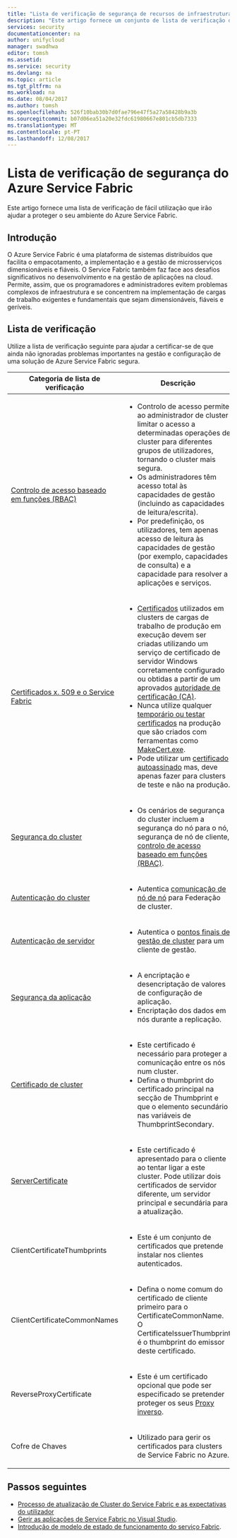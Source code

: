 ```yaml
---
title: "Lista de verificação de segurança de recursos de infraestrutura de serviço do Azure | Microsoft Docs"
description: "Este artigo fornece um conjunto de lista de verificação de segurança de segurança de recursos de infraestrutura do Azure."
services: security
documentationcenter: na
author: unifycloud
manager: swadhwa
editor: tomsh
ms.assetid: 
ms.service: security
ms.devlang: na
ms.topic: article
ms.tgt_pltfrm: na
ms.workload: na
ms.date: 08/04/2017
ms.author: tomsh
ms.openlocfilehash: 526f10bab30b7d0fae796e47f5a27a58428b9a3b
ms.sourcegitcommit: b07d06ea51a20e32fdc61980667e801cb5db7333
ms.translationtype: MT
ms.contentlocale: pt-PT
ms.lasthandoff: 12/08/2017
---
```

# <a name="azure-service-fabric-security-checklist"></a>Lista de verificação de segurança do Azure Service Fabric
Este artigo fornece uma lista de verificação de fácil utilização que irão ajudar a proteger o seu ambiente do Azure Service Fabric.

## <a name="introduction"></a>Introdução
O Azure Service Fabric é uma plataforma de sistemas distribuídos que facilita o empacotamento, a implementação e a gestão de microsserviços dimensionáveis e fiáveis. O Service Fabric também faz face aos desafios significativos no desenvolvimento e na gestão de aplicações na cloud. Permite, assim, que os programadores e administradores evitem problemas complexos de infraestrutura e se concentrem na implementação de cargas de trabalho exigentes e fundamentais que sejam dimensionáveis, fiáveis e geríveis.

## <a name="checklist"></a>Lista de verificação
Utilize a lista de verificação seguinte para ajudar a certificar-se de que ainda não ignoradas problemas importantes na gestão e configuração de uma solução de Azure Service Fabric segura.


|Categoria de lista de verificação| Descrição |
| ------------ | -------- |
|[Controlo de acesso baseado em funções (RBAC)](https://docs.microsoft.com/azure/service-fabric/service-fabric-cluster-security-roles) | <ul><li>Controlo de acesso permite ao administrador de cluster limitar o acesso a determinadas operações de cluster para diferentes grupos de utilizadores, tornando o cluster mais segura.</li><li>Os administradores têm acesso total às capacidades de gestão (incluindo as capacidades de leitura/escrita). </li><li> Por predefinição, os utilizadores, tem apenas acesso de leitura às capacidades de gestão (por exemplo, capacidades de consulta) e a capacidade para resolver a aplicações e serviços.</li></ul>|
|[Certificados x. 509 e o Service Fabric](https://docs.microsoft.com/azure/service-fabric/service-fabric-cluster-security) | <ul><li>[Certificados](https://docs.microsoft.com/dotnet/framework/wcf/feature-details/working-with-certificates) utilizados em clusters de cargas de trabalho de produção em execução devem ser criadas utilizando um serviço de certificado de servidor Windows corretamente configurado ou obtidas a partir de um aprovados [autoridade de certificação (CA)](https://en.wikipedia.org/wiki/Certificate_authority).</li><li>Nunca utilize qualquer [temporário ou testar certificados](https://docs.microsoft.com/dotnet/framework/wcf/feature-details/how-to-create-temporary-certificates-for-use-during-development) na produção que são criados com ferramentas como [MakeCert.exe](https://msdn.microsoft.com/library/windows/desktop/aa386968.aspx). </li><li>Pode utilizar um [certificado autoassinado](https://docs.microsoft.com/azure/service-fabric/service-fabric-windows-cluster-x509-security) mas, deve apenas fazer para clusters de teste e não na produção.</li></ul>|
|[Segurança do cluster](https://docs.microsoft.com/azure/service-fabric/service-fabric-cluster-security) | <ul><li>Os cenários de segurança do cluster incluem a segurança do nó para o nó, segurança de nó de cliente, [controlo de acesso baseado em funções (RBAC)](https://docs.microsoft.com/azure/service-fabric/service-fabric-cluster-security-roles).</li></ul>|
|[Autenticação do cluster](https://docs.microsoft.com/azure/service-fabric/service-fabric-cluster-creation-via-arm) | <ul><li>Autentica [comunicação de nó de nó](https://github.com/MicrosoftDocs/azure-docs/blob/master/articles/service-fabric/service-fabric-cluster-security.md) para Federação de cluster. </li></ul>|
|[Autenticação de servidor](https://docs.microsoft.com/azure/service-fabric/service-fabric-cluster-creation-via-arm) | <ul><li>Autentica o [pontos finais de gestão de cluster](https://docs.microsoft.com/azure/service-fabric/service-fabric-cluster-creation-via-portal) para um cliente de gestão.</li></ul>|
|[Segurança da aplicação](https://docs.microsoft.com/azure/service-fabric/service-fabric-cluster-creation-via-arm)| <ul><li>A encriptação e desencriptação de valores de configuração de aplicação.</li><li>   Encriptação dos dados em nós durante a replicação.</li></ul>|
|[Certificado de cluster](https://docs.microsoft.com/azure/service-fabric/service-fabric-windows-cluster-x509-security) | <ul><li>Este certificado é necessário para proteger a comunicação entre os nós num cluster.</li><li>    Defina o thumbprint do certificado principal na secção de Thumbprint e que o elemento secundário nas variáveis de ThumbprintSecondary.</li></ul>|
|[ServerCertificate](https://docs.microsoft.com/azure/service-fabric/service-fabric-windows-cluster-x509-security)| <ul><li>Este certificado é apresentado para o cliente ao tentar ligar a este cluster. Pode utilizar dois certificados de servidor diferente, um servidor principal e secundária para a atualização.</li></ul>|
|ClientCertificateThumbprints| <ul><li>Este é um conjunto de certificados que pretende instalar nos clientes autenticados. </li></ul>|
|ClientCertificateCommonNames| <ul><li>Defina o nome comum do certificado de cliente primeiro para o CertificateCommonName. O CertificateIssuerThumbprint é o thumbprint do emissor deste certificado. </li></ul>|
|ReverseProxyCertificate| <ul><li>Este é um certificado opcional que pode ser especificado se pretender proteger os seus [Proxy inverso](https://docs.microsoft.com/en-in/azure/service-fabric/service-fabric-reverseproxy). </li></ul>|
|Cofre de Chaves| <ul><li>Utilizado para gerir os certificados para clusters de Service Fabric no Azure.  </li></ul>|


## <a name="next-steps"></a>Passos seguintes
- [Processo de atualização de Cluster do Service Fabric e as expectativas do utilizador](https://docs.microsoft.com/azure/service-fabric/service-fabric-cluster-upgrade)
- [Gerir as aplicações de Service Fabric no Visual Studio](https://docs.microsoft.com/azure/service-fabric/service-fabric-manage-application-in-visual-studio).
- [Introdução de modelo de estado de funcionamento do serviço Fabric](https://docs.microsoft.com/azure/service-fabric/service-fabric-health-introduction).
